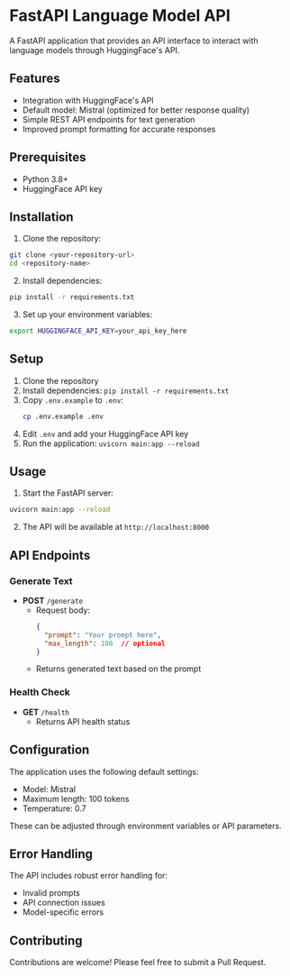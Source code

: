 ﻿# FastAPI Language Model API

A FastAPI application that provides an API interface to interact with language models through HuggingFace's API.

## Features

- Integration with HuggingFace's API
- Default model: Mistral (optimized for better response quality)
- Simple REST API endpoints for text generation
- Improved prompt formatting for accurate responses

## Prerequisites

- Python 3.8+
- HuggingFace API key

## Installation

1. Clone the repository:
```bash
git clone <your-repository-url>
cd <repository-name>
```

2. Install dependencies:
```bash
pip install -r requirements.txt
```

3. Set up your environment variables:
```bash
export HUGGINGFACE_API_KEY=your_api_key_here
```

## Setup

1. Clone the repository
2. Install dependencies: `pip install -r requirements.txt`
3. Copy `.env.example` to `.env`:
   ```bash
   cp .env.example .env
   ```
4. Edit `.env` and add your HuggingFace API key
5. Run the application: `uvicorn main:app --reload`

## Usage

1. Start the FastAPI server:
```bash
uvicorn main:app --reload
```

2. The API will be available at `http://localhost:8000`

## API Endpoints

### Generate Text
- **POST** `/generate`
  - Request body:
    ```json
    {
      "prompt": "Your prompt here",
      "max_length": 100  // optional
    }
    ```
  - Returns generated text based on the prompt

### Health Check
- **GET** `/health`
  - Returns API health status

## Configuration

The application uses the following default settings:
- Model: Mistral
- Maximum length: 100 tokens
- Temperature: 0.7

These can be adjusted through environment variables or API parameters.

## Error Handling

The API includes robust error handling for:
- Invalid prompts
- API connection issues
- Model-specific errors

## Contributing

Contributions are welcome! Please feel free to submit a Pull Request.
